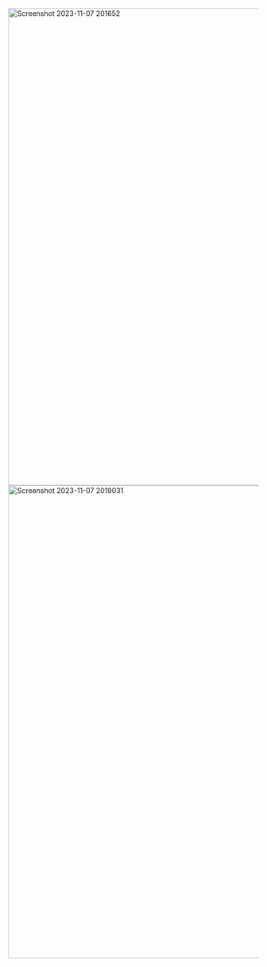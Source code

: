 

<img width="960" alt="Screenshot 2023-11-07 201652" src="https://github.com/Pragna2002/STOCK-UP/assets/84987442/8663ad21-b7ba-4984-815f-45e263a58d20">
<img width="952" alt="Screenshot 2023-11-07 2019031" src="https://github.com/Pragna2002/STOCK-UP/assets/84987442/d9320d43-f676-426d-a91b-416a048ba667">
